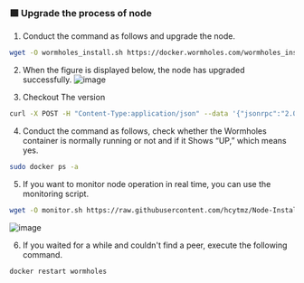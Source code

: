### :green_square: Upgrade the process of node
1.  Conduct the command as follows and upgrade the node.
```bash
wget -O wormholes_install.sh https://docker.wormholes.com/wormholes_install.sh && sudo bash wormholes_install.sh
```
2.  When the figure is displayed below, the node has upgraded successfully.
![image](https://user-images.githubusercontent.com/35812219/212500761-cc29935d-5022-4367-8d87-2bfae8932bfc.png)

3.  Checkout The version
```bash
curl -X POST -H "Content-Type:application/json" --data '{"jsonrpc":"2.0","method":"eth_version","id":64}' http://127.0.0.1:8545
```

4.  Conduct the command as follows, check whether the Wormholes container is normally running or not and if it Shows “UP,” which means yes.
```bash
sudo docker ps -a
```
5.  If you want to monitor node operation in real time, you can use the monitoring script.
```bash
wget -O monitor.sh https://raw.githubusercontent.com/hcytmz/Node-Installation-Guides/main/Wormholes/monitor.sh && sudo bash monitor.sh
```
![image](https://user-images.githubusercontent.com/35812219/212500614-f33a03eb-dccb-42ee-8932-5b4e1f849cca.png)

6.  If you waited for a while and couldn't find a peer, execute the following command.
```bash
docker restart wormholes
```
